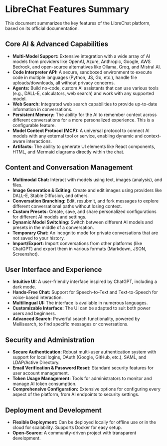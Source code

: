 # LibreChat Features Summary

This document summarizes the key features of the LibreChat platform, based on its official documentation.

## Core AI & Advanced Capabilities

-   **Multi-Model Support:** Extensive integration with a wide array of AI models from providers like OpenAI, Azure, Anthropic, Google, AWS Bedrock, and open-source alternatives like Ollama, Groq, and Mistral AI.
-   **Code Interpreter API:** A secure, sandboxed environment to execute code in multiple languages (Python, JS, Go, etc.), handle file uploads/downloads, all without privacy concerns.
-   **Agents:** Build no-code, custom AI assistants that can use various tools (e.g., DALL-E, calculators, web search) and work with any supported model.
-   **Web Search:** Integrated web search capabilities to provide up-to-date information in conversations.
-   **Persistent Memory:** The ability for the AI to remember context across different conversations for a more personalized experience. This is a configurable feature.
-   **Model Context Protocol (MCP):** A universal protocol to connect AI models with any external tool or service, enabling dynamic and context-aware interactions.
-   **Artifacts:** The ability to generate UI elements like React components, HTML, and Mermaid diagrams directly within the chat.

## Content and Conversation Management

-   **Multimodal Chat:** Interact with models using text, images (analysis), and files.
-   **Image Generation & Editing:** Create and edit images using providers like DALL-E, Stable Diffusion, and others.
-   **Conversation Branching:** Edit, resubmit, and fork messages to explore different conversational paths without losing context.
-   **Custom Presets:** Create, save, and share personalized configurations for different AI models and settings.
-   **Dynamic Model Switching:** Switch between different AI models and presets in the middle of a conversation.
-   **Temporary Chat:** An incognito mode for private conversations that are not saved to your history.
-   **Import/Export:** Import conversations from other platforms (like ChatGPT) and export them in various formats (Markdown, JSON, Screenshot).

## User Interface and Experience

-   **Intuitive UI:** A user-friendly interface inspired by ChatGPT, including a dark mode.
-   **Hands-Free Chat:** Support for Speech-to-Text and Text-to-Speech for voice-based interaction.
-   **Multilingual UI:** The interface is available in numerous languages.
-   **Customizable Interface:** The UI can be adapted to suit both power users and beginners.
-   **Advanced Search:** Powerful search functionality, powered by Meilisearch, to find specific messages or conversations.

## Security and Administration

-   **Secure Authentication:** Robust multi-user authentication system with support for local logins, OAuth (Google, GitHub, etc.), SAML, and LDAP/Active Directory.
-   **Email Verification & Password Reset:** Standard security features for user account management.
-   **Token Usage Management:** Tools for administrators to monitor and manage AI token consumption.
-   **Comprehensive Configuration:** Extensive options for configuring every aspect of the platform, from AI endpoints to security settings.

## Deployment and Development

-   **Flexible Deployment:** Can be deployed locally for offline use or in the cloud for scalability. Supports Docker for easy setup.
-   **Open-Source:** A community-driven project with transparent development.
